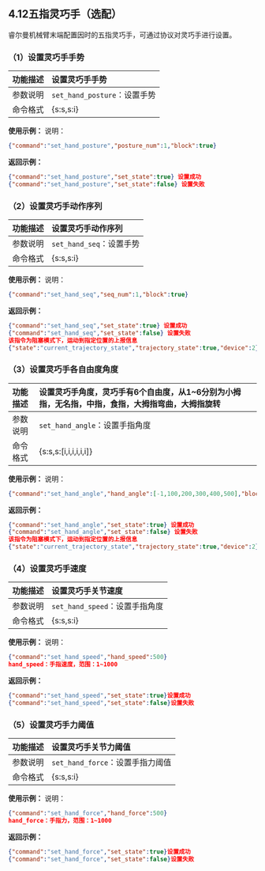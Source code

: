 
## 4.12五指灵巧手（选配）

睿尔曼机械臂末端配置因时的五指灵巧手，可通过协议对灵巧手进行设置。

### （1）设置灵巧手手势

| 功能描述 | 设置灵巧手手势                 |
| :--- | :---------------------- |
| 参数说明 | `set_hand_posture`：设置手势 |
| 命令格式 | {s\:s,s\:i}             |

**使用示例：**
说明：

```json
{"command":"set_hand_posture","posture_num":1,"block":true}
```

**返回示例：**

```json
{"command":"set_hand_posture","set_state":true} 设置成功
{"command":"set_hand_posture","set_state":false} 设置失败
```

### （2）设置灵巧手动作序列

| 功能描述 | 设置灵巧手动作序列           |
| :--- | :------------------ |
| 参数说明 | `set_hand_seq`：设置手势 |
| 命令格式 | {s\:s,s\:i}         |

**使用示例：**
说明：

```json
{"command":"set_hand_seq","seq_num":1,"block":true}
```

**返回示例：**

```json
{"command":"set_hand_seq","set_state":true} 设置成功
{"command":"set_hand_seq","set_state":false} 设置失败
该指令为阻塞模式下，运动到指定位置的上报信息
{"state":"current_trajectory_state","trajectory_state":true,"device":2}
```

### （3）设置灵巧手各自由度角度

| 功能描述 | 设置灵巧手角度，灵巧手有6个自由度，从1\~6分别为小拇指，无名指，中指，食指，大拇指弯曲，大拇指旋转 |
| :--- | :-------------------------------------------------- |
| 参数说明 | `set_hand_angle`：设置手指角度                             |
| 命令格式 | {s\:s,s:\[i,i,i,i,i,i]}                             |

**使用示例：**
说明：

```json
{"command":"set_hand_angle","hand_angle":[-1,100,200,300,400,500],"block":true}
```

**返回示例：**

```json
{"command":"set_hand_angle","set_state":true} 设置成功
{"command":"set_hand_angle","set_state":false} 设置失败
该指令为阻塞模式下，运动到指定位置的上报信息
{"state":"current_trajectory_state","trajectory_state":true,"device":2}
```

### （4）设置灵巧手速度

| 功能描述 | 设置灵巧手关节速度               |
| :--- | :---------------------- |
| 参数说明 | `set_hand_speed`：设置手指角度 |
| 命令格式 | {s\:s,s\:i}             |

**使用示例：**
说明：

```json
{"command":"set_hand_speed","hand_speed":500}
hand_speed：手指速度，范围：1~1000
```

**返回示例：**

```json
{"command":"set_hand_speed","set_state":true}设置成功
{"command":"set_hand_speed","set_state":false}设置失败
```

### （5）设置灵巧手力阈值

| 功能描述 | 设置灵巧手关节力阈值               |
| :--- | :----------------------- |
| 参数说明 | `set_hand_force`：设置手指力阈值 |
| 命令格式 | {s\:s,s\:i}              |

**使用示例：**
说明：

```json
{"command":"set_hand_force","hand_force":500}
hand_force：手指力，范围：1~1000
```

**返回示例：**

```json
{"command":"set_hand_force","set_state":true}设置成功
{"command":"set_hand_force","set_state":false}设置失败
```
